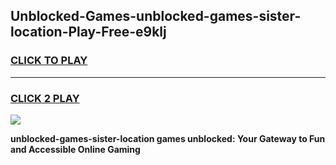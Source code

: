 
## Unblocked-Games-unblocked-games-sister-location-Play-Free-e9klj
<h3>
<a href="https://premium76.site?title=unblocked-games-sister-location&ref=23A">CLICK TO PLAY</a></h3>
<hr>

<h3>
<a href="https://premium76.site?title=unblocked-games-sister-location&ref=23A">CLICK 2 PLAY</a>
  
</h3>

<a href="https://premium76.site?title=unblocked-games-sister-location&ref=23A"><img src="https://clearcache.store/games.png"></a>


**unblocked-games-sister-location games unblocked: Your Gateway to Fun and Accessible Online Gaming**
